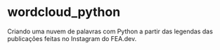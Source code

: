 # wordcloud_python
Criando uma nuvem de palavras com Python a partir das legendas das publicações feitas no Instagram do FEA.dev.

